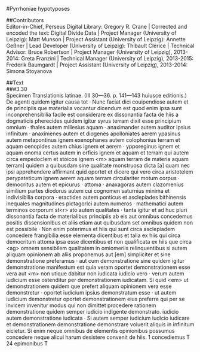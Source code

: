 #Pyrrhoniae hypotyposes  

##Contributors  
Editor-in-Chief, Perseus Digital Library: Gregory R. Crane | Corrected and encoded the text: Digital Divide Data | Project Manager (University of Leipzig): Matt Munson | Project Assistant (University of Leipzig): Annette Geßner | Lead Developer (University of Leipzig): Thibault Clérice | Technical Advisor: Bruce Robertson | Project Manager (University of Leipzig), 2013-2014: Greta Franzini | Technical Manager (University of Leipzig), 2013-2015: Frederik Baumgardt | Project Assistant (University of Leipzig), 2013-2014: Simona Stoyanova  

##Text  
###3.30  
Specimen Translationis latinae. (III 30—36. p. 141—143 huiusce editionis.) De agenti quidem igitur causa tot · Nunc faciat dici couipendiose autem et de principiis que materialia vocantur dicendum est quod enim ipsa sunt inconprehensibilia facile est considerare ex dissonantia facta de hiis a dogmaticis pherecides quidem igitur syrus terram dixit esse principium omnium · thales autem millesius aquam · anaximander autem auditor ipsius infinitum · anaximenes autem et diogenes apolloniates aerem ypasinus autem metapontinus ignem exenophanes autem colophonius terram et aquam oenopides autem chius ignem et aerem · ypporeginus ignem et aquam onoma certus autem in orficis ignem et aquam et terram qui autem circa empedoclem et stoicos ignem &lt;m&gt; aquam terram de materia aquam terram] quidem a quibusdam sine qualitate monstruosa dicta [a] quam nec ipsi apprehendere affirmant quid oportet et dicere qui vero circa aristotelem perypateticum ignem aerem aquam terram circulariter motum corpus · democritus autem et epicurus · attoma · anaxagoras autem clazomenius similium partes diodorus autem cui cognomen saturnius minima et indivisibilia corpora · eractides autem ponticus et asclepiades bithinensis inequales magnitudines pictagorici autem numeros · mathematici autem terminos corporum st&lt;r&gt; ato autem qualitates · tanta igitur et ad huc pluri dissonantia facta de materialibus principiis ab eis aut omnibus concedemus positis dissensionibus et aliis etiam aut quibusdam set omnibus quidem non est possibile · Non enim poterimus et hiis qui sunt circa asclepiadem concedere frangibilia esse elementa dicentibus et talia ex hiis qui circa democritum attoma ipsa esse dicentibus et non qualificata ex hiis que circa &lt;ag&gt; omnem sensibilem qualitatem in omiomeriis relinquentibus si autem aliquam opinionem ab aliis proponemus aut [em] simpliciter et sine demonstratione preferamus · aut cum demonstratione sine quidem igitur demonstratione manifestum est quia veram oportet demonstrationem esse vera aut &lt;m&gt; non utique dabitur non iudicata iudicio vero · verum autem iudicium esse ostenditur per demonstrationem iudicatam. Si quid &lt;em&gt; ut demonstrationem quidem que prefert aliquam opinionem vera esse demonstretur · oportet iudicium ipsius demonstratum esse · ut autem iudicium demonstretur oportet demonstrationem eius preferre qui per se invicem invenitur modus qui non dimittet procedere rationem demonstratione quidem semper iudicio indigente demonstrato. iudicio autem demonstratione iudicata · Si autem semper iudicium iudicio iudicare et demonstrationem demonstratione demonstrare voluerit aliquis in infinitum eicietur. Si enim neque omnibus de elementis opinionibus possumus concedere neque alicui harum desistere convenit de hiis. 1 concediemus Τ 24 epimonibus Τ  
